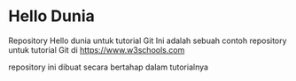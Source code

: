# Hello Dunia
Repository Hello dunia untuk tutorial Git
Ini adalah sebuah contoh repository untuk tutorial Git di https://www.w3schools.com

repository ini dibuat secara bertahap dalam tutorialnya
